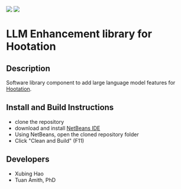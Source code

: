 <img src="https://forthebadge.com/images/badges/made-with-java.svg"/>

<img src="https://img.shields.io/badge/apache%20netbeans-1B6AC6?style=for-the-badge&logo=apache%20netbeans%20IDE&logoColor=white"/>

# LLM Enhancement library for Hootation

## Description

Software library component to add large language model features for [Hootation](https://github.com/ProfTuan/Hootation).

## Install and Build Instructions

- clone the repository
- download and install [NetBeans IDE](https://netbeans.apache.org/front/main/index.html)
- Using NetBeans, open the cloned repository folder
- Click "Clean and Build" (F11)


## Developers

* Xubing Hao
* Tuan Amith, PhD